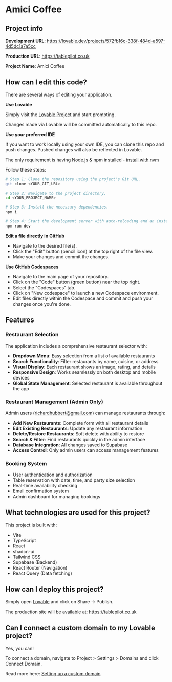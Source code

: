 # Amici Coffee

## Project info

**Development URL**: https://lovable.dev/projects/572fb16c-338f-484d-a597-4d5dc1a7a5cc

**Production URL**: https://tablepilot.co.uk

**Project Name**: Amici Coffee

## How can I edit this code?

There are several ways of editing your application.

**Use Lovable**

Simply visit the [Lovable Project](https://lovable.dev/projects/572fb16c-338f-484d-a597-4d5dc1a7a5cc) and start prompting.

Changes made via Lovable will be committed automatically to this repo.

**Use your preferred IDE**

If you want to work locally using your own IDE, you can clone this repo and push changes. Pushed changes will also be reflected in Lovable.

The only requirement is having Node.js & npm installed - [install with nvm](https://github.com/nvm-sh/nvm#installing-and-updating)

Follow these steps:

```sh
# Step 1: Clone the repository using the project's Git URL.
git clone <YOUR_GIT_URL>

# Step 2: Navigate to the project directory.
cd <YOUR_PROJECT_NAME>

# Step 3: Install the necessary dependencies.
npm i

# Step 4: Start the development server with auto-reloading and an instant preview.
npm run dev
```

**Edit a file directly in GitHub**

- Navigate to the desired file(s).
- Click the "Edit" button (pencil icon) at the top right of the file view.
- Make your changes and commit the changes.

**Use GitHub Codespaces**

- Navigate to the main page of your repository.
- Click on the "Code" button (green button) near the top right.
- Select the "Codespaces" tab.
- Click on "New codespace" to launch a new Codespace environment.
- Edit files directly within the Codespace and commit and push your changes once you're done.

## Features

### Restaurant Selection
The application includes a comprehensive restaurant selector with:
- **Dropdown Menu**: Easy selection from a list of available restaurants
- **Search Functionality**: Filter restaurants by name, cuisine, or address
- **Visual Display**: Each restaurant shows an image, rating, and details
- **Responsive Design**: Works seamlessly on both desktop and mobile devices
- **Global State Management**: Selected restaurant is available throughout the app

### Restaurant Management (Admin Only)
Admin users (richardhubbert@gmail.com) can manage restaurants through:
- **Add New Restaurants**: Complete form with all restaurant details
- **Edit Existing Restaurants**: Update any restaurant information
- **Delete/Restore Restaurants**: Soft delete with ability to restore
- **Search & Filter**: Find restaurants quickly in the admin interface
- **Database Integration**: All changes saved to Supabase
- **Access Control**: Only admin users can access management features

### Booking System
- User authentication and authorization
- Table reservation with date, time, and party size selection
- Real-time availability checking
- Email confirmation system
- Admin dashboard for managing bookings

## What technologies are used for this project?

This project is built with:

- Vite
- TypeScript
- React
- shadcn-ui
- Tailwind CSS
- Supabase (Backend)
- React Router (Navigation)
- React Query (Data fetching)

## How can I deploy this project?

Simply open [Lovable](https://lovable.dev/projects/572fb16c-338f-484d-a597-4d5dc1a7a5cc) and click on Share -> Publish.

The production site will be available at: https://tablepilot.co.uk

## Can I connect a custom domain to my Lovable project?

Yes, you can!

To connect a domain, navigate to Project > Settings > Domains and click Connect Domain.

Read more here: [Setting up a custom domain](https://docs.lovable.dev/tips-tricks/custom-domain#step-by-step-guide)
